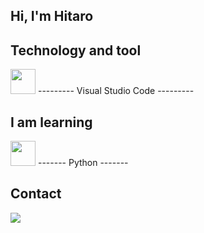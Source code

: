 ## Hi, I'm Hitaro

## Technology and tool

<img src="https://cdn.jsdelivr.net/gh/devicons/devicon@latest/icons/vscode/vscode-original.svg" width="40" height="40" /> 
---------
Visual Studio Code
---------

## I am learning

<img src="https://cdn.jsdelivr.net/gh/devicons/devicon@latest/icons/python/python-original.svg" width="40" height="40" /> 
-------
Python
-------

## Contact

<a href="https://instagram.com/hitaro_ramos" target="_blank"><img loading="lazy" src="https://img.shields.io/badge/-Instagram-%23E4405F?style=for-the-badge&logo=instagram&logoColor=white" target="_blank"></a>